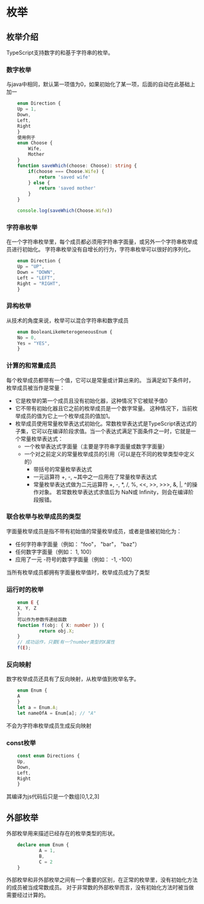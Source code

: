 # 枚举

## 枚举介绍

TypeScript支持数字的和基于字符串的枚举。

### 数字枚举

与java中相同，默认第一项值为0，如果初始化了某一项，后面的自动在此基础上加一

```typescript
	enum Direction {
    Up = 1,
    Down,
    Left,
    Right
	}
	使用例子
	enum Choose {
		Wife,
		Mother
	}
	function saveWhich(choose: Choose): string {
		if(choose === Choose.Wife) {
			return 'saved wife'
		} else {
			return 'saved mother'
		}
	}

	console.log(saveWhich(Choose.Wife))
```

### 字符串枚举

在一个字符串枚举里，每个成员都必须用字符串字面量，或另外一个字符串枚举成员进行初始化。
字符串枚举没有自增长的行为，字符串枚举可以很好的序列化。

```typescript
	enum Direction {
    Up = "UP",
    Down = "DOWN",
    Left = "LEFT",
    Right = "RIGHT",
	}
```

### 异构枚举

从技术的角度来说，枚举可以混合字符串和数字成员

```typescript
	enum BooleanLikeHeterogeneousEnum {
    No = 0,
    Yes = "YES",
	}
```

### 计算的和常量成员
每个枚举成员都带有一个值，它可以是常量或计算出来的。
当满足如下条件时，枚举成员被当作是常量：

+ 它是枚举的第一个成员且没有初始化器，这种情况下它被赋予值0
+ 它不带有初始化器且它之前的枚举成员是一个数字常量。 这种情况下，当前枚举成员的值为它上一个枚举成员的值加1。
+ 枚举成员使用常量枚举表达式初始化。常数枚举表达式是TypeScript表达式的子集，它可以在编译阶段求值。当一个表达式满足下面条件之一时，它就是一个常量枚举表达式：
  - 一个枚举表达式字面量（主要是字符串字面量或数字字面量）
  - 一个对之前定义的常量枚举成员的引用（可以是在不同的枚举类型中定义的）
	- 带括号的常量枚举表达式
	- 一元运算符 +, -, ~其中之一应用在了常量枚举表达式
	- 常量枚举表达式做为二元运算符 +, -, *, /, %, <<, >>, >>>, &, |, ^的操作对象。 若常数枚举表达式求值后为 NaN或 Infinity，则会在编译阶段报错。

### 联合枚举与枚举成员的类型

字面量枚举成员是指不带有初始值的常量枚举成员，或者是值被初始化为：

+ 任何字符串字面量（例如： "foo"， "bar"， "baz"）
+ 任何数字字面量（例如： 1, 100）
+ 应用了一元 -符号的数字字面量（例如： -1, -100）

当所有枚举成员都拥有字面量枚举值时，枚举成员成为了类型

### 运行时的枚举

```typescript
	enum E {
    X, Y, Z
	}
	可以作为参数传递给函数
	function f(obj: { X: number }) {
			return obj.X;
	}
	// 成功运作，只要E有一个number类型的X属性
	f(E);
```

### 反向映射

数字枚举成员还具有了反向映射，从枚举值到枚举名字。

```typescript
	enum Enum {
    A
	}
	let a = Enum.A;
	let nameOfA = Enum[a]; // "A"
```

不会为字符串枚举成员生成反向映射

### const枚举

```typescript
	const enum Directions {
    Up,
    Down,
    Left,
    Right
	}
```

其编译为js代码后只是一个数组[0,1,2,3]

## 外部枚举

外部枚举用来描述已经存在的枚举类型的形状。

```typescript
	declare enum Enum {
			A = 1,
			B,
			C = 2
	}
```

外部枚举和非外部枚举之间有一个重要的区别，在正常的枚举里，没有初始化方法的成员被当成常数成员。 
对于非常数的外部枚举而言，没有初始化方法时被当做需要经过计算的。